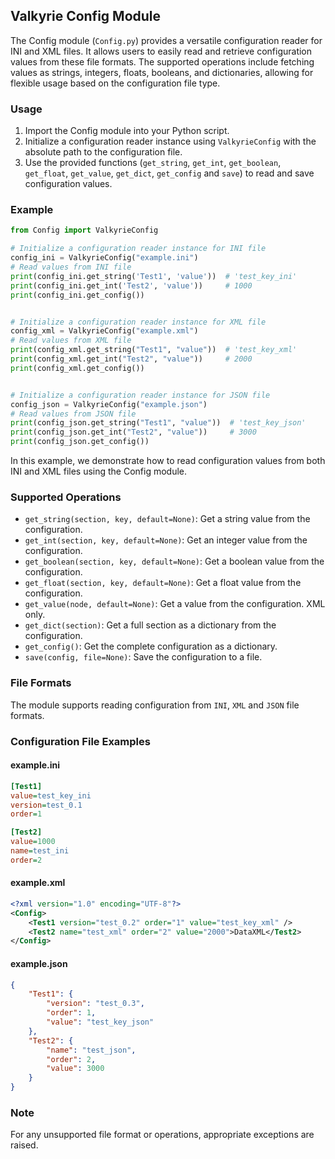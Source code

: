 ## Valkyrie Config Module

The Config module (`Config.py`) provides a versatile configuration reader for INI and XML files. It allows users to easily read and retrieve configuration values from these file formats. The supported operations include fetching values as strings, integers, floats, booleans, and dictionaries, allowing for flexible usage based on the configuration file type.

### Usage

1. Import the Config module into your Python script.
2. Initialize a configuration reader instance using `ValkyrieConfig` with the absolute path to the configuration file.
3. Use the provided functions (`get_string`, `get_int`, `get_boolean`, `get_float`, `get_value`, `get_dict`, `get_config` and `save`) to read and save configuration values.

### Example

```python
from Config import ValkyrieConfig

# Initialize a configuration reader instance for INI file
config_ini = ValkyrieConfig("example.ini")
# Read values from INI file
print(config_ini.get_string('Test1', 'value'))  # 'test_key_ini'
print(config_ini.get_int('Test2', 'value'))     # 1000
print(config_ini.get_config())


# Initialize a configuration reader instance for XML file
config_xml = ValkyrieConfig("example.xml")
# Read values from XML file
print(config_xml.get_string("Test1", "value"))  # 'test_key_xml'
print(config_xml.get_int("Test2", "value"))     # 2000
print(config_xml.get_config())


# Initialize a configuration reader instance for JSON file
config_json = ValkyrieConfig("example.json")
# Read values from JSON file
print(config_json.get_string("Test1", "value"))  # 'test_key_json'
print(config_json.get_int("Test2", "value"))     # 3000
print(config_json.get_config())
```

In this example, we demonstrate how to read configuration values from both INI and XML files using the Config module.

### Supported Operations

- `get_string(section, key, default=None)`: Get a string value from the configuration.
- `get_int(section, key, default=None)`: Get an integer value from the configuration.
- `get_boolean(section, key, default=None)`: Get a boolean value from the configuration.
- `get_float(section, key, default=None)`: Get a float value from the configuration.
- `get_value(node, default=None)`: Get a value from the configuration. XML only.
- `get_dict(section)`: Get a full section as a dictionary from the configuration.
- `get_config()`: Get the complete configuration as a dictionary.
- `save(config, file=None)`: Save the configuration to a file.

### File Formats

The module supports reading configuration from `INI`, `XML` and `JSON` file formats.

### Configuration File Examples

#### example.ini

```ini
[Test1]
value=test_key_ini
version=test_0.1
order=1

[Test2]
value=1000
name=test_ini
order=2
```

#### example.xml

```xml
<?xml version="1.0" encoding="UTF-8"?>
<Config>
    <Test1 version="test_0.2" order="1" value="test_key_xml" />
    <Test2 name="test_xml" order="2" value="2000">DataXML</Test2>
</Config>
```

#### example.json

```json
{
    "Test1": {
        "version": "test_0.3",
        "order": 1,
        "value": "test_key_json"
    },
    "Test2": {
        "name": "test_json",
        "order": 2,
        "value": 3000
    }
}
```

### Note

For any unsupported file format or operations, appropriate exceptions are raised.
